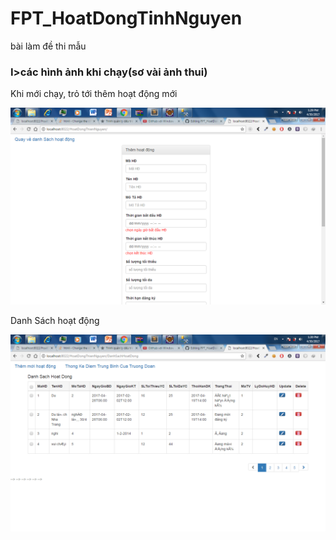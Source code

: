 # FPT_HoatDongTinhNguyen
bài làm đề thi mẫu

<h3>I>các hình ảnh khi chạy(sơ vài ảnh thui)</h3>
<p>Khi mới chạy, trỏ tới thêm hoạt động mới</p>
<img src="ThemHoatDong.jpg">

<p>Danh Sách hoạt động</p>
<img src="DanhSachHoatDong.jpg">


